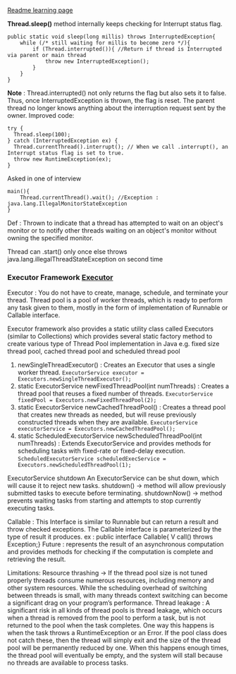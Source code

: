 [Readme learning page](https://docs.github.com/en/get-started/writing-on-github/getting-started-with-writing-and-formatting-on-github/basic-writing-and-formatting-syntax#styling-text)

__Thread.sleep()__ method internally keeps checking for Interrupt status flag.
```
public static void sleep(long millis) throws InterruptedException{
    while (/* still waiting for millis to become zero */){
        if (Thread.interrupted()){ //Return if thread is Interrupted via parent or main thread
            throw new InterruptedException();
        }
    }
}
```
__Note__ : Thread.interrupted() not only returns the flag but also sets it to false. Thus, once InterruptedException is
    thrown, the flag is reset. The parent thread no longer knows anything about the interruption request sent by the owner.
Improved code:
```
try {
  Thread.sleep(100);
} catch (InterruptedException ex) {
  Thread.currentThread().interrupt(); // When we call .interrupt(), an Interrupt status flag is set to true.
  throw new RuntimeException(ex);
}
```
Asked in one of interview
```
main(){
    Thread.currentThread().wait(); //Exception : java.lang.IllegalMonitorStateException
}
```
Def : Thrown to indicate that a thread has attempted to wait on an object's monitor or to notify other threads waiting
    on an object's monitor without owning the specified monitor.

Thread can .start() only once else throws java.lang.illegalThreadStateException on second time

### Executor Framework [Executor](https://medium.com/@gaurav.sahu1591/java-multi-threading-executor-framework-219260c5c4b2)

Executor : You do not have to create, manage, schedule, and terminate your thread.
Thread pool is a pool of worker threads, which is ready to perform any task given to them,
    mostly in the form of implementation of Runnable or Callable interface.

Executor framework also provides a static utility class called Executors (similar to Collections) which provides
    several static factory method to create various type of Thread Pool implementation in Java e.g. fixed size thread pool,
    cached thread pool and scheduled thread pool

1. newSingleThreadExecutor() : Creates an Executor that uses a single worker thread.
   `ExecutorService executor = Executors.newSingleThreadExecutor();`
2. static ExecutorService newFixedThreadPool(int numThreads) : Creates a thread pool that reuses a fixed number of threads.
   `ExecutorService fixedPool = Executors.newFixedThreadPool(2);`
3. static ExecutorService newCachedThreadPool() : Creates a thread pool that creates new threads as needed,
   but will reuse previously constructed threads when they are available.
   `ExecutorService executorService = Executors.newCachedThreadPool();`
4. static ScheduledExecutorService newScheduledThreadPool(int numThreads) : Extends ExecutorService and provides methods for scheduling tasks with fixed-rate or fixed-delay execution.
   `ScheduledExecutorService scheduledExecService = Executors.newScheduledThreadPool(1);` 

ExecutorService shutdown
An ExecutorService can be shut down, which will cause it to reject new tasks.
    shutdown() ->  method will allow previously submitted tasks to execute before terminating.
    shutdownNow() -> method prevents waiting tasks from starting and attempts to stop currently executing tasks.

Callable : This Interface is similar to Runnable but can return a result and throw checked exceptions.  The Callable interface is parameterized by the type of result it produces.
            ex : public interface Callable<V>{ V call() throws Exception;}
Future :  represents the result of an asynchronous computation and provides methods for checking if the computation is complete and retrieving the result.

Limitations:
Resource thrashing -> If the thread pool size is not tuned properly threads consume numerous resources, including memory and other system resources. While the scheduling overhead of switching between threads is small, with many threads context switching can become a significant drag on your program’s performance.
Thread leakage :
A significant risk in all kinds of thread pools is thread leakage, which occurs when a thread is removed from the pool to perform a task, but is not returned to the pool when the task completes.
One way this happens is when the task throws a RuntimeException or an Error. If the pool class does not catch these, then the thread will simply exit and the size of the thread pool will be permanently reduced by one.
When this happens enough times, the thread pool will eventually be empty, and the system will stall because no threads are available to process tasks.


